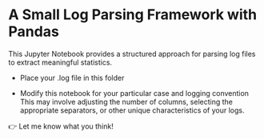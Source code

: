 # A Small Log Parsing Framework with Pandas

This Jupyter Notebook provides a structured approach for parsing log files to extract meaningful statistics.

- Place your .log file in this folder

- Modify this notebook for your particular case and logging convention
  This may involve adjusting the number of columns, selecting the appropriate separators, or other unique characteristics of your logs.

👉 Let me know what you think!
